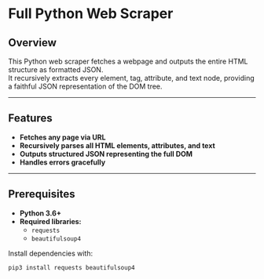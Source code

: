 # Full Python Web Scraper

## Overview

This Python web scraper fetches a webpage and outputs the entire HTML structure as formatted JSON.  
It recursively extracts every element, tag, attribute, and text node, providing a faithful JSON representation of the DOM tree.  

---

## Features

- **Fetches any page via URL**
- **Recursively parses all HTML elements, attributes, and text**
- **Outputs structured JSON representing the full DOM**
- **Handles errors gracefully**

---

## Prerequisites

- **Python 3.6+**
- **Required libraries:**
  - `requests`
  - `beautifulsoup4`

Install dependencies with:

```bash
pip3 install requests beautifulsoup4
```
